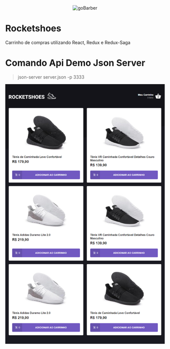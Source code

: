 <p align="center"><img src="https://camo.githubusercontent.com/8c13dc2618dbd7f76d1d574350b98fdee1335ce5/68747470733a2f2f726f636b6574736561742d63646e2e73332d73612d656173742d312e616d617a6f6e6177732e636f6d2f626f6f7463616d702d6865616465722e706e67" alt="goBarber" align="center"/>
   </p>
   
# Rocketshoes
Carrinho de compras utilizando React, Redux e Redux-Saga

# Comando Api Demo Json Server
> json-server server.json -p 3333

<img src="https://github.com/greisson182/rocketshoes/blob/master/src/assets/images/print.png?raw=true" />
